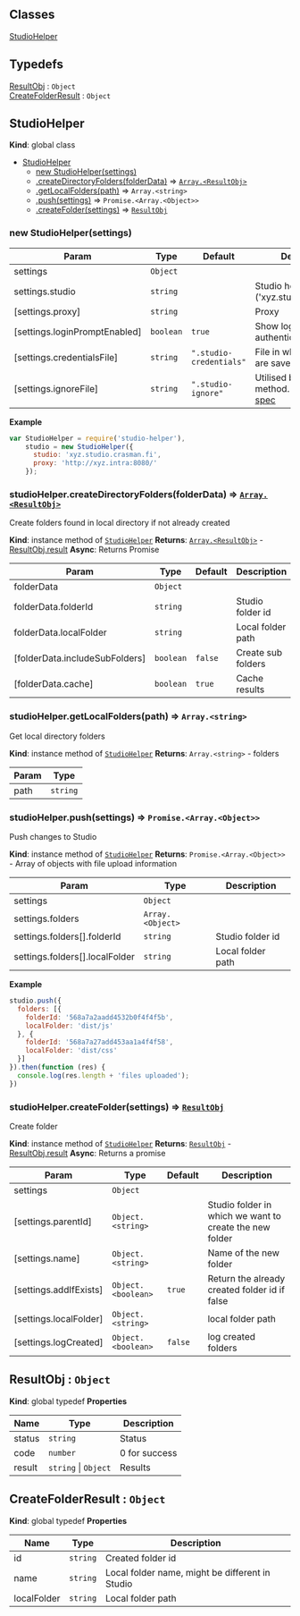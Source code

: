 ## Classes

<dl>
<dt><a href="#StudioHelper">StudioHelper</a></dt>
<dd></dd>
</dl>

## Typedefs

<dl>
<dt><a href="#ResultObj">ResultObj</a> : <code>Object</code></dt>
<dd></dd>
<dt><a href="#CreateFolderResult">CreateFolderResult</a> : <code>Object</code></dt>
<dd></dd>
</dl>

<a name="StudioHelper"></a>

## StudioHelper
**Kind**: global class

* [StudioHelper](#StudioHelper)
    * [new StudioHelper(settings)](#new_StudioHelper_new)
    * [.createDirectoryFolders(folderData)](#StudioHelper+createDirectoryFolders) ⇒ <code>[Array.&lt;ResultObj&gt;](#ResultObj)</code>
    * [.getLocalFolders(path)](#StudioHelper+getLocalFolders) ⇒ <code>Array.&lt;string&gt;</code>
    * [.push(settings)](#StudioHelper+push) ⇒ <code>Promise.&lt;Array.&lt;Object&gt;&gt;</code>
    * [.createFolder(settings)](#StudioHelper+createFolder) ⇒ <code>[ResultObj](#ResultObj)</code>

<a name="new_StudioHelper_new"></a>

### new StudioHelper(settings)

| Param | Type | Default | Description |
| --- | --- | --- | --- |
| settings | <code>Object</code> |  |  |
| settings.studio | <code>string</code> |  | Studio host ('xyz.studio.crasman.fi') |
| [settings.proxy] | <code>string</code> |  | Proxy |
| [settings.loginPromptEnabled] | <code>boolean</code> | <code>true</code> | Show login prompt if authentication fails |
| [settings.credentialsFile] | <code>string</code> | <code>&quot;.studio-credentials&quot;</code> | File in which credentials are saved |
| [settings.ignoreFile] | <code>string</code> | <code>&quot;.studio-ignore&quot;</code> | Utilised by [push](#StudioHelper+push) method. Uses gitignore [spec](https://git-scm.com/docs/gitignore) |

**Example**
```js
var StudioHelper = require('studio-helper'),
    studio = new StudioHelper({
      studio: 'xyz.studio.crasman.fi',
      proxy: 'http://xyz.intra:8080/'
    });
```
<a name="StudioHelper+createDirectoryFolders"></a>

### studioHelper.createDirectoryFolders(folderData) ⇒ <code>[Array.&lt;ResultObj&gt;](#ResultObj)</code>
Create folders found in local directory if not already created

**Kind**: instance method of <code>[StudioHelper](#StudioHelper)</code>
**Returns**: <code>[Array.&lt;ResultObj&gt;](#ResultObj)</code> - [ResultObj.result](#CreateFolderResult)
**Async**: Returns Promise

| Param | Type | Default | Description |
| --- | --- | --- | --- |
| folderData | <code>Object</code> |  |  |
| folderData.folderId | <code>string</code> |  | Studio folder id |
| folderData.localFolder | <code>string</code> |  | Local folder path |
| [folderData.includeSubFolders] | <code>boolean</code> | <code>false</code> | Create sub folders |
| [folderData.cache] | <code>boolean</code> | <code>true</code> | Cache results |

<a name="StudioHelper+getLocalFolders"></a>

### studioHelper.getLocalFolders(path) ⇒ <code>Array.&lt;string&gt;</code>
Get local directory folders

**Kind**: instance method of <code>[StudioHelper](#StudioHelper)</code>
**Returns**: <code>Array.&lt;string&gt;</code> - folders

| Param | Type |
| --- | --- |
| path | <code>string</code> |

<a name="StudioHelper+push"></a>

### studioHelper.push(settings) ⇒ <code>Promise.&lt;Array.&lt;Object&gt;&gt;</code>
Push changes to Studio

**Kind**: instance method of <code>[StudioHelper](#StudioHelper)</code>
**Returns**: <code>Promise.&lt;Array.&lt;Object&gt;&gt;</code> - Array of objects with file upload information

| Param | Type | Description |
| --- | --- | --- |
| settings | <code>Object</code> |  |
| settings.folders | <code>Array.&lt;Object&gt;</code> |  |
| settings.folders[].folderId | <code>string</code> | Studio folder id |
| settings.folders[].localFolder | <code>string</code> | Local folder path |

**Example**
```js
studio.push({
  folders: [{
    folderId: '568a7a2aadd4532b0f4f4f5b',
    localFolder: 'dist/js'
  }, {
    folderId: '568a7a27add453aa1a4f4f58',
    localFolder: 'dist/css'
  }]
}).then(function (res) {
  console.log(res.length + 'files uploaded');
})
```
<a name="StudioHelper+createFolder"></a>

### studioHelper.createFolder(settings) ⇒ <code>[ResultObj](#ResultObj)</code>
Create folder

**Kind**: instance method of <code>[StudioHelper](#StudioHelper)</code>
**Returns**: <code>[ResultObj](#ResultObj)</code> - [ResultObj.result](#CreateFolderResult)
**Async**: Returns a promise

| Param | Type | Default | Description |
| --- | --- | --- | --- |
| settings | <code>Object</code> |  |  |
| [settings.parentId] | <code>Object.&lt;string&gt;</code> |  | Studio folder in which we want to create the new folder |
| [settings.name] | <code>Object.&lt;string&gt;</code> |  | Name of the new folder |
| [settings.addIfExists] | <code>Object.&lt;boolean&gt;</code> | <code>true</code> | Return the already created folder id if false |
| [settings.localFolder] | <code>Object.&lt;string&gt;</code> |  | local folder path |
| [settings.logCreated] | <code>Object.&lt;boolean&gt;</code> | <code>false</code> | log created folders |

<a name="ResultObj"></a>

## ResultObj : <code>Object</code>
**Kind**: global typedef
**Properties**

| Name | Type | Description |
| --- | --- | --- |
| status | <code>string</code> | Status |
| code | <code>number</code> | 0 for success |
| result | <code>string</code> &#124; <code>Object</code> | Results |

<a name="CreateFolderResult"></a>

## CreateFolderResult : <code>Object</code>
**Kind**: global typedef
**Properties**

| Name | Type | Description |
| --- | --- | --- |
| id | <code>string</code> | Created folder id |
| name | <code>string</code> | Local folder name, might be different in Studio |
| localFolder | <code>string</code> | Local folder path |
